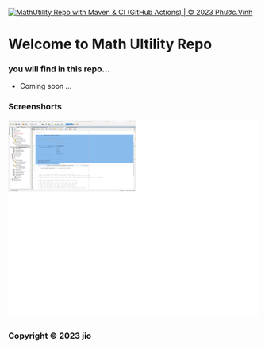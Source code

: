 [![MathUtility Repo with Maven & CI (GitHub Actions) | © 2023 Phước.Vinh](https://github.com/CoPhuocVinh/math-util-mvn/actions/workflows/math-util-ci.yml/badge.svg)](https://github.com/CoPhuocVinh/math-util-mvn/actions/workflows/math-util-ci.yml)

# Welcome to Math Ultility Repo

### you will find in this repo...

- Coming soon ...

### Screenshorts

![DDT with Junit](https://github.com/CoPhuocVinh/math-util-mvn/blob/main/screenshots/DDT%20Test%20Script.png)

### Copyright &#169; 2023 jio
